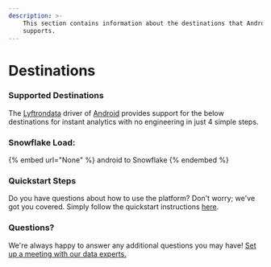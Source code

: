 ```yaml
---
description: >-
    This section contains information about the destinations that Android
    supports.
---
```


# Destinations

### Supported Destinations

The [Lyftrondata](https://www.lyftrondata.com/) driver of [Android](None) provides support for the below destinations for instant analytics with no engineering in just 4 simple steps.

### Snowflake Load:

{% embed url="None" %}
android to Snowflake
{% endembed %}

### Quickstart Steps

Do you have questions about how to use the platform? Don't worry; we've got you covered. Simply follow the quickstart instructions [here](README.md).

### Questions? <a href="#questions" id="questions"></a>

We're always happy to answer any additional questions you may have! [Set up a meeting with our data experts.](https://www.lyftrondata.com/book-a-meeting/)
